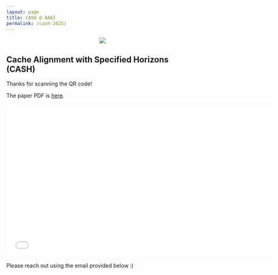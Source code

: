 ```yaml
---
layout: page
title: CASH @ AAAI
permalink: /cash-2025/
---
```

<!-- Insert mlqt png -->
<p align="center">
<img align = "center" src="../assets/aaai25_logo.png" >
</p>


## Cache Alignment with Specified Horizons (CASH)


Thanks for scanning the QR code! 



The paper PDF is [here](assets/AAAI_GenPlan.pdf).



<!-- For convenience, the poster is here for later viewing:
<p align="center">
<img align = "center" src="../assets/mlqt-file.pdf" >
</p> -->
<p align="center">
<embed src="../assets/AAAI_GenPlan.pdf" width="700" height="400" 
 type="application/pdf">
</p>
Please reach out using the email provided below :)


